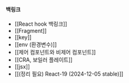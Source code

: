 
#### 백링크

- [[React hook 백링크]]
- [[Fragment]]
- [[key]]
- [[env (환경변수)]]
- [[제어 컴포넌트와 비제어 컴포넌트]]
- [[CRA, 보일러 플레이트]]
- [[jsx]]
- [[(정리 필요) React-19 (2024-12-05 stable)]]
